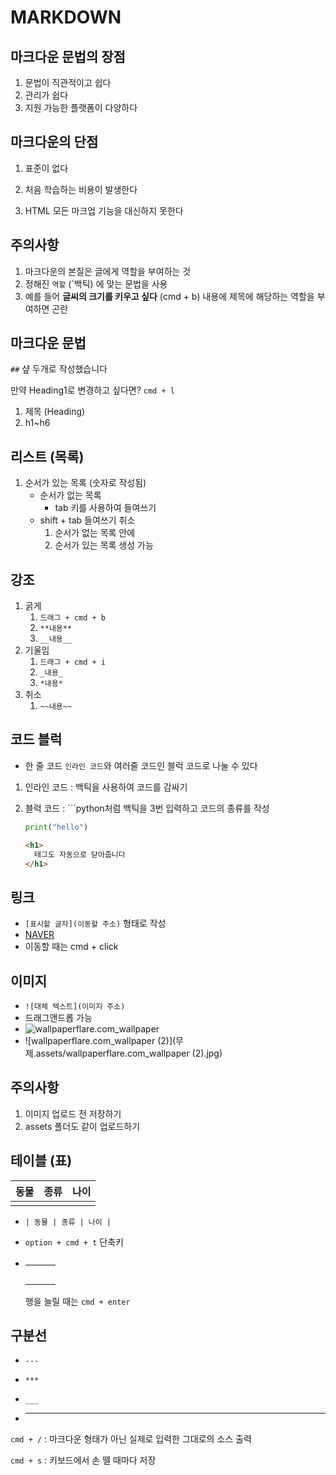 # MARKDOWN



## 마크다운 문법의 장점

1. 문법이 직관적이고 쉽다
2. 관리가 쉽다
3. 지원 가능한 플랫폼이 다양하다

## 마크다운의 단점

1. 표준이 없다

2. 처음 학습하는 비용이 발생한다

3. HTML 모든 마크업 기능을 대신하지 못한다

   

## 주의사항

1. 마크다운의 본질은 글에게 역할을 부여하는 것
2. 정해진 `역할` (`백틱) 에 맞는 문법을 사용
3. 예를 들어 **글씨의 크기를 키우고 싶다** (cmd + b) 내용에 제목에 해당하는 역할을 부여하면 곤란



## 마크다운 문법

`##` 샾 두개로 작성했습니다

만약 Heading1로 변경하고 싶다면? `cmd + l`

1. 제목 (Heading)
2. h1~h6



## 리스트 (목록)

1. 순서가 있는 목록 (숫자로 작성됨)
   - 순서가 없는 목록
     - tab 키를 사용하여 들여쓰기
   - shift + tab 들여쓰기 취소
     1. 순서가 없는 목록 안에
     2. 순서가 있는 목록 생성 가능



## 강조

1. 굵게
   1. `드래그 + cmd + b`
   2. `**내용**`
   3. `__내용__`
2. 기울임
   1. `드래그 + cmd + i`
   2. `_내용_`
   3. `*내용*`
3. 취소
   1. `~~내용~~`



## 코드 블럭

* 한 줄 코드 `인라인 코드`와 여러줄 코드인 블럭 코드로 나눌 수 있다

1. 인라인 코드 : 백틱을 사용하여 코드를 감싸기

2. 블럭 코드 : ```python처럼 백틱을 3번 입력하고 코드의 종류를 작성

   ```python
   print("hello")
   ```

   ```html
   <h1>
     태그도 자동으로 닫아줍니다
   </h1>
   ```



## 링크

* `[표시할 글자](이동할 주소)` 형태로 작성
* [NAVER](www.naver.com)
* 이동할 때는 cmd + click



## 이미지

* `![대체 텍스트](이미지 주소)`
* 드래그앤드롭 가능
* ![wallpaperflare.com_wallpaper](/Users/choi/Downloads/wallpaperflare.com_wallpaper.jpg)
* ![wallpaperflare.com_wallpaper (2)](무제.assets/wallpaperflare.com_wallpaper (2).jpg)

## 주의사항

1. 이미지 업로드 전 저장하기
2. assets 폴더도 같이 업로드하기



## 테이블 (표)

| 동물 | 종류 | 나이 |
| ---- | ---- | ---- |
|      |      |      |

* `| 동물 | 종류 | 나이 |`

* `option + cmd + t` 단축키

* |      |      |      |
  | ---- | ---- | ---- |
  |      |      |      |
  |      |      |      |
  |      |      |      |
  |      |      |      |
  |      |      |      |

  행을 늘릴 때는 `cmd + enter`



## 구분선

* `---`

* `***`

* `___`

* ---

`cmd + /` : 마크다운 형태가 아닌 실제로 입력한 그대로의 소스 출력

`cmd + s` : 키보드에서 손 뗄 때마다 저장